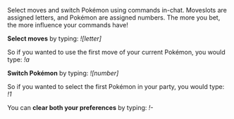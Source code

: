 Select moves and switch Pokémon using commands in-chat.  Moveslots are assigned letters, and Pokémon are assigned numbers.  The more you bet, the more influence your commands have!

**Select moves** by typing: *![letter]*

So if you wanted to use the first move of your current Pokémon, you would type: *!a*

**Switch Pokémon** by typing: *![number]*

So if you wanted to select the first Pokémon in your party, you would type: *!1*

You can **clear both your preferences** by typing: *!-*